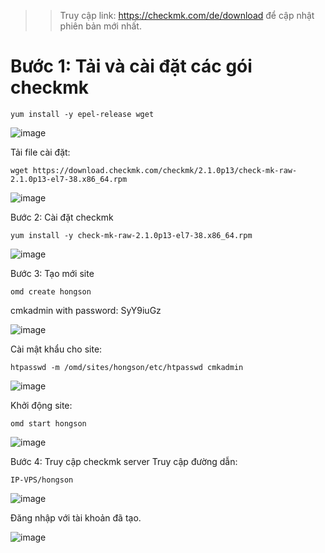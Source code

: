 >> Truy cập link: https://checkmk.com/de/download để cập nhật phiên bản mới nhất.

# Bước 1: Tải và cài đặt các gói checkmk
```
yum install -y epel-release wget
```
![image](https://user-images.githubusercontent.com/110179869/194686927-8580ea2a-10eb-4f8b-b37d-af83efc4a1b5.png)

Tải file cài đặt:
```
wget https://download.checkmk.com/checkmk/2.1.0p13/check-mk-raw-2.1.0p13-el7-38.x86_64.rpm
```
![image](https://user-images.githubusercontent.com/110179869/194686945-2d4518fe-0fec-4727-8bbe-816730a64177.png)

Bước 2: Cài đặt checkmk
```
yum install -y check-mk-raw-2.1.0p13-el7-38.x86_64.rpm
```
![image](https://user-images.githubusercontent.com/110179869/194687127-24908d44-9867-4bdd-a179-9979983a86bb.png)

Bước 3: Tạo mới site
```
omd create hongson 
```
cmkadmin with password: SyY9iuGz

![image](https://user-images.githubusercontent.com/110179869/194687207-cef96946-a3ea-4fcb-8902-5c2d95773a11.png)

Cài mật khẩu cho site:
```
htpasswd -m /omd/sites/hongson/etc/htpasswd cmkadmin
```
![image](https://user-images.githubusercontent.com/110179869/194687244-3cf320de-5f35-4ba9-910d-25827c412263.png)

Khởi động site:
```
omd start hongson
```
![image](https://user-images.githubusercontent.com/110179869/194687256-eca0c97d-ac26-4ed0-a512-f73774e6fc22.png)

Bước 4: Truy cập checkmk server
Truy cập đường dẫn:
```
IP-VPS/hongson
```
![image](https://user-images.githubusercontent.com/110179869/194687273-8306b4e8-dcdd-41b2-a36e-9fb7a233a408.png)

Đăng nhập với tài khoản đã tạo.

![image](https://user-images.githubusercontent.com/110179869/194687293-17520d84-c249-4e75-a090-03b0d7c0036b.png)
